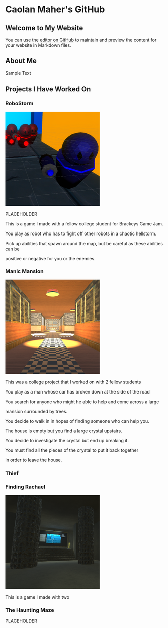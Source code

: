 # Caolan Maher's GitHub

<link href="style.css" rel="stylesheet">

## Welcome to My Website

You can use the [editor on GitHub](https://github.com/CaolanMaher/Website/edit/gh-pages/index.md) to maintain and preview the content for your website in Markdown files.

## About Me

<p class="red"> Sample Text </p>

## Projects I Have Worked On

### RoboStorm
<img class="float_right" src="images/RoboStorm.png" alt="RoboStorm" width="300" height="300" />
<p>PLACEHOLDER</p>
<p>This is a game I made with a fellow college student for Brackeys Game Jam.</p>
<p>You play as robot who has to fight off other robots in a chaotic hellstorm.</p>
<p>Pick up abilities that spawn around the map, but be careful as these abilities can be</p>
<p>positive or negative for you or the enemies.</p>

### Manic Mansion
<img class="float_right" src="images/ManicMansion.png" alt="Manic Mansion" width="300" height="300" />
<p>This was a college project that I worked on with 2 fellow students</p>
<p>You play as a man whose car has broken down at the side of the road</p>
<p>You search for anyone who might he able to help and come across a large</p>
<p>mansion surrounded by trees.</p>
<p>You decide to walk in in hopes of finding someone who can help you.</p>
<p>The house is empty but you find a large crystal upstairs.</p>
<p>You decide to investigate the crystal but end up breaking it.</p>
<p>You must find all the pieces of the crystal to put it back together</p>
<p>in order to leave the house.</p>

### Thief

### Finding Rachael
<img class="float_right" src="images/Thief.png" alt="Thief" width="300" width="300" />
<p>This is a game I made with two

### The Haunting Maze
PLACEHOLDER
